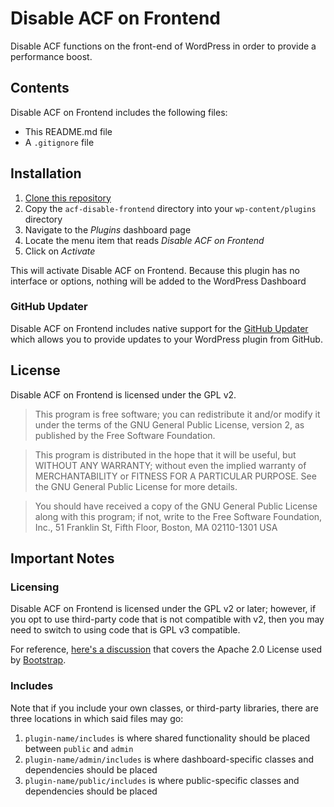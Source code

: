 # Disable ACF on Frontend

Disable ACF functions on the front-end of WordPress in order to provide a performance boost.

## Contents

Disable ACF on Frontend includes the following files:

* This README.md file
* A `.gitignore` file

## Installation

1. [Clone this repository](https://github.com/leepeterson/acf-disable-frontend.git)
2. Copy the `acf-disable-frontend` directory into your `wp-content/plugins` directory
2. Navigate to the *Plugins* dashboard page
3. Locate the menu item that reads *Disable ACF on Frontend*
4. Click on *Activate*

This will activate Disable ACF on Frontend. Because this plugin has no interface or options, nothing will be added to the WordPress Dashboard

### GitHub Updater

Disable ACF on Frontend includes native support for the [GitHub Updater](https://github.com/afragen/github-updater) which allows you to provide updates to your WordPress plugin from GitHub.

## License

Disable ACF on Frontend is licensed under the GPL v2.

> This program is free software; you can redistribute it and/or modify
it under the terms of the GNU General Public License, version 2, as
published by the Free Software Foundation.

> This program is distributed in the hope that it will be useful,
but WITHOUT ANY WARRANTY; without even the implied warranty of
MERCHANTABILITY or FITNESS FOR A PARTICULAR PURPOSE.  See the
GNU General Public License for more details.

> You should have received a copy of the GNU General Public License
along with this program; if not, write to the Free Software
Foundation, Inc., 51 Franklin St, Fifth Floor, Boston, MA  02110-1301  USA

## Important Notes

### Licensing

Disable ACF on Frontend is licensed under the GPL v2 or later; however, if you opt to use third-party code that is not compatible with v2, then you may need to switch to using code that is GPL v3 compatible.

For reference, [here's a discussion](http://make.wordpress.org/themes/2013/03/04/licensing-note-apache-and-gpl/) that covers the Apache 2.0 License used by [Bootstrap](http://twitter.github.io/bootstrap/).

### Includes

Note that if you include your own classes, or third-party libraries, there are three locations in which said files may go:

1. `plugin-name/includes` is where shared functionality should be placed between `public` and `admin`
2. `plugin-name/admin/includes` is where dashboard-specific classes and dependencies should be placed
3. `plugin-name/public/includes` is where public-specific classes and dependencies should be placed
